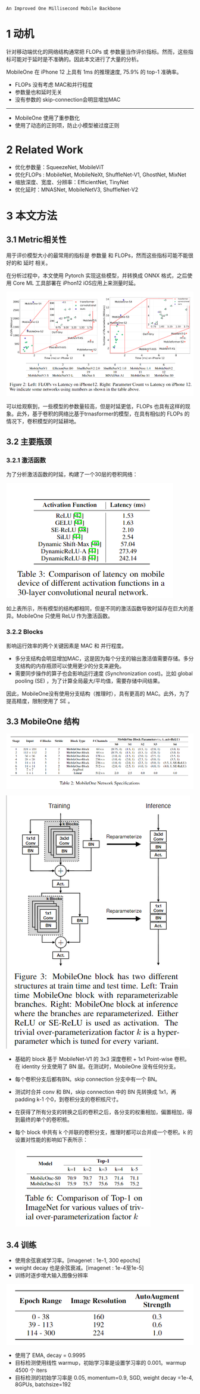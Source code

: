 `An Improved One Millisecond Mobile Backbone`



# 1 动机

针对移动端优化的网络结构通常把 FLOPs 或 参数量当作评价指标。然而，这些指标可能对于延时是不准确的。因此本文进行了大量的分析。

MobileOne 在 iPhone 12 上具有 1ms 的推理速度, 75.9% 的 top-1 准确率。

+ FLOPs 没有考虑 MAC和并行程度
+ 参数量也和延时无关
+ 没有参数的 skip-connection会明显增加MAC

---

+ MobileOne 使用了重参数化
+ 使用了动态的正则项，防止小模型被过度正则

# 2 Related Work

+ 优化参数量：SqueezeNet, MobileViT
+ 优化FLOPs : MobileNet, MobileNeXt, ShuffleNet-V1, GhostNet, MixNet
+ 缩放深度、宽度、分辨率：EfficientNet, TinyNet
+ 优化延时：MNASNet, MobileNetV3, ShuffleNet-V2

# 3 本文方法

## 3.1 Metric相关性

用于评价模型大小的最常用的指标是 参数量 和 FLOPs，然而这些指标可能不能很好的和 延时 相关。

在分析过程中，本文使用 Pytorch 实现这些模型，并转换成 ONNX 格式，之后使用 Core ML 工具部署在 iPhon12 iOS应用上来测量时延。

![image-20221116001344189](imgs/8-MobileOne/image-20221116001344189.png)

可以给观察到，一些模型的参数量较高，但是时延更低，FLOPs 也具有这样的现象。此外，基于卷积的网络比基于trnasformer的模型，在具有相似的 FLOPs 的情况下，卷积模型的时延耕地。

## 3.2 主要瓶颈

### 3.2.1 激活函数

为了分析激活函数的时延，构建了一个30层的卷积网络：

![image-20221116001805595](imgs/8-MobileOne/image-20221116001805595.png)

如上表所示，所有模型的结构都相同，但是不同的激活函数导致时延存在巨大的差异。MobileOne 只使用 ReLU 作为激活函数。

### 3.2.2 Blocks

影响运行效率的两个关键因素是 MAC 和 并行程度。

+ 多分支结构会明显增加MAC，这是因为每个分支的输出激活值需要存储。多分支结构的内存瓶颈可以使用更少的分支来避免。
+ 需要同步操作的算子也会影响运行速度 (Synchronization cost)。比如 global pooling (SE) ，为了计算全局最大/平均值，需要存储中间结果。

因此，MobileOne没有使用分支结构（推理时），具有更高的 MAC。此外，为了提高精度，限制使用了 SE 。

## 3.3 MobileOne 结构

![image-20221117000509750](imgs/8-MobileOne/image-20221117000509750.png)

![image-20221117000525029](imgs/8-MobileOne/image-20221117000525029.png)

+ 基础的 block 基于 MobileNet-V1 的 3x3 深度卷积 + 1x1 Point-wise 卷积。在 identity 分支使用了 BN 层。在测试时，MobileOne 没有任何分支。
+ 每个卷积分支后都有BN。skip connection 分支中有一个 BN。
+ 测试时合并 conv 和 BN，skip connection 中的 BN 先转换成 1x1，再 padding k-1 个0，到卷积分支的卷积核尺寸。
+ 在获得了所有分支的转换之后的卷积之后，各分支的权重相加，偏置相加，得到最终的单个的卷积核。

+ 每个 block 中共有 k 个并联的卷积分支，推理时都可以合并成一个卷积。k 的设置对性能的影响如下表所示：

  ![image-20221117000439799](imgs/8-MobileOne/image-20221117000439799.png)

## 3.4 训练

+ 使用余弦衰减学习率。[imagenet : 1e-1, 300 epochs]
+ weight decay 也是余弦衰减。[imagenet : 1e-4至1e-5]
+ 训练时逐步增大输入图像分辨率

![image-20221117002205832](imgs/8-MobileOne/image-20221117002205832.png)

+ 使用了 EMA, decay = 0.9995
+ 目标检测使用线性 warmup，初始学习率是设置学习率的 0.001。warmup 4500 个 iters
+ 目标检测的初始学习率是 0.05, momentum=0.9, SGD, weight decay =1e-4, 8GPUs, batchsize=192 
